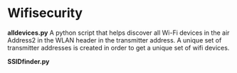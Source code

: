 # Wifisecurity

**alldevices.py**
A python script that helps discover all Wi-Fi devices in the air
Address2 in the WLAN header in the transmitter address. A unique set of transmitter addresses is created in order to get a unique set of wifi devices. 

**SSIDfinder.py**

